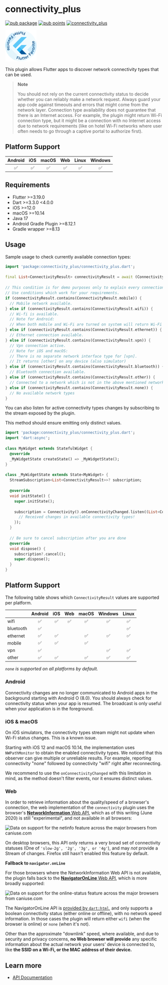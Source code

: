 # connectivity_plus

[![pub package](https://img.shields.io/pub/v/connectivity_plus.svg)](https://pub.dev/packages/connectivity_plus)
[![pub points](https://img.shields.io/pub/points/connectivity_plus?color=2E8B57&label=pub%20points)](https://pub.dev/packages/connectivity_plus/score)
[![connectivity_plus](https://github.com/fluttercommunity/plus_plugins/actions/workflows/connectivity_plus.yaml/badge.svg)](https://github.com/fluttercommunity/plus_plugins/actions/workflows/connectivity_plus.yaml)

[<img src="../../../assets/flutter-favorite-badge.png" width="100" />](https://flutter.dev/docs/development/packages-and-plugins/favorites)

This plugin allows Flutter apps to discover network connectivity types that can be used.

> **Note**
>
> You should not rely on the current connectivity status to decide whether you can reliably make a network request. Always guard your app code against timeouts and errors that might come from the network layer.
> Connection type availability does not guarantee that there is an Internet access. For example, the plugin might return Wi-Fi connection type, but it might be a connection with no Internet access due to network requirements (like on hotel Wi-Fi networks where user often needs to go through a captive portal to authorize first).
>

## Platform Support

| Android | iOS | macOS | Web | Linux | Windows |
| :-----: | :-: | :---: | :-: | :---: | :-----: |
|   ✅    | ✅  |  ✅   | ✅  |  ✅   |   ✅    |

## Requirements

- Flutter >=3.19.0
- Dart >=3.3.0 <4.0.0
- iOS >=12.0
- macOS >=10.14
- Java 17
- Android Gradle Plugin >=8.12.1
- Gradle wrapper >=8.13

## Usage

Sample usage to check currently available connection types:

```dart
import 'package:connectivity_plus/connectivity_plus.dart';

final List<ConnectivityResult> connectivityResult = await (Connectivity().checkConnectivity());

// This condition is for demo purposes only to explain every connection type.
// Use conditions which work for your requirements.
if (connectivityResult.contains(ConnectivityResult.mobile)) {
  // Mobile network available.
} else if (connectivityResult.contains(ConnectivityResult.wifi)) {
  // Wi-fi is available.
  // Note for Android:
  // When both mobile and Wi-Fi are turned on system will return Wi-Fi only as active network type
} else if (connectivityResult.contains(ConnectivityResult.ethernet)) {
  // Ethernet connection available.
} else if (connectivityResult.contains(ConnectivityResult.vpn)) {
  // Vpn connection active.
  // Note for iOS and macOS:
  // There is no separate network interface type for [vpn].
  // It returns [other] on any device (also simulator)
} else if (connectivityResult.contains(ConnectivityResult.bluetooth)) {
  // Bluetooth connection available.
} else if (connectivityResult.contains(ConnectivityResult.other)) {
  // Connected to a network which is not in the above mentioned networks.
} else if (connectivityResult.contains(ConnectivityResult.none)) {
  // No available network types
}
```

You can also listen for active connectivity types changes by subscribing to the stream
exposed by the plugin.

This method should ensure emitting only distinct values.

```dart
import 'package:connectivity_plus/connectivity_plus.dart';
import 'dart:async';

class MyWidget extends StatefulWidget {
  @override
  _MyWidgetState createState() => _MyWidgetState();
}

class _MyWidgetState extends State<MyWidget> {
  StreamSubscription<List<ConnectivityResult>>? subscription;

  @override
  void initState() {
    super.initState();

    subscription = Connectivity().onConnectivityChanged.listen((List<ConnectivityResult> result) {
      // Received changes in available connectivity types!
    });
  }

  // Be sure to cancel subscription after you are done
  @override
  void dispose() {
    subscription?.cancel();
    super.dispose();
  }
}
```

## Platform Support

The following table shows which `ConnectivityResult` values are supported per platform.

|           | Android | iOS | Web | macOS | Windows | Linux |
|-----------|:-------:|:---:|:---:|:-----:|:-------:|:-----:|
| wifi      | :white_check_mark: | :white_check_mark: | :white_check_mark: | :white_check_mark: | :white_check_mark: | :white_check_mark: |
| bluetooth | :white_check_mark: |                    |                    |                    |                    | :white_check_mark: |
| ethernet  | :white_check_mark: | :white_check_mark: |                    | :white_check_mark: | :white_check_mark: | :white_check_mark: |
| mobile    | :white_check_mark: | :white_check_mark: |                    | :white_check_mark: |                    |                    |
| vpn       | :white_check_mark: |                    |                    |                    | :white_check_mark: | :white_check_mark: |
| other     | :white_check_mark: | :white_check_mark: |                    | :white_check_mark: | :white_check_mark: | :white_check_mark: |

_`none` is supported on all platforms by default._

### Android

Connectivity changes are no longer communicated to Android apps in the background starting with Android O (8.0). You should always check for connectivity status when your app is resumed. The broadcast is only useful when your application is in the foreground.

### iOS & macOS

On iOS simulators, the connectivity types stream might not update when Wi-Fi status changes. This is a known issue.

Starting with iOS 12 and macOS 10.14, the implementation uses `NWPathMonitor` to obtain the enabled connectivity types. We noticed that this observer can give multiple or unreliable results. For example, reporting connectivity "none" followed by connectivity "wifi" right after reconnecting.

We recommend to use the `onConnectivityChanged` with this limitation in mind, as the method doesn't filter events, nor it ensures distinct values.

### Web

In order to retrieve information about the quality/speed of a browser's connection, the web implementation of the `connectivity` plugin uses the browser's [**NetworkInformation** Web API](https://developer.mozilla.org/en-US/docs/Web/API/NetworkInformation), which as of this writing (June 2020) is still "experimental", and not available in all browsers:

![Data on support for the netinfo feature across the major browsers from caniuse.com](https://caniuse.bitsofco.de/image/netinfo.png)

On desktop browsers, this API only returns a very broad set of connectivity statuses (One of `'slow-2g', '2g', '3g', or '4g'`), and may _not_ provide a Stream of changes. Firefox still hasn't enabled this feature by default.

**Fallback to `navigator.onLine`**

For those browsers where the NetworkInformation Web API is not available, the plugin falls back to the [**NavigatorOnLine** Web API](https://developer.mozilla.org/en-US/docs/Web/API/NavigatorOnLine), which is more broadly supported:

![Data on support for the online-status feature across the major browsers from caniuse.com](https://caniuse.bitsofco.de/image/online-status.png)

The NavigatorOnLine API is [provided by `dart:html`](https://api.dart.dev/stable/2.7.2/dart-html/Navigator/onLine.html), and only supports a boolean connectivity status (either online or offline), with no network speed information. In those cases the plugin will return either `wifi` (when the browser is online) or `none` (when it's not).

Other than the approximate "downlink" speed, where available, and due to security and privacy concerns, **no Web browser will provide** any specific information about the actual network your users' device is connected to, like **the SSID on a Wi-Fi, or the MAC address of their device.**

## Learn more

- [API Documentation](https://pub.dev/documentation/connectivity_plus/latest/connectivity_plus/connectivity_plus-library.html)
